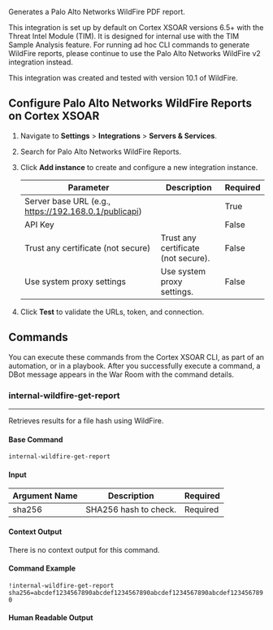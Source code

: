 Generates a Palo Alto Networks WildFire PDF report.

This integration is set up by default on Cortex XSOAR versions 6.5+ with the Threat Intel Module (TIM). It is designed for internal use with the TIM Sample Analysis feature. For running ad hoc CLI commands to generate WildFire reports, please continue to use the Palo Alto Networks WildFire v2 integration instead.

This integration was created and tested with version 10.1 of WildFire.

## Configure Palo Alto Networks WildFire Reports on Cortex XSOAR

1. Navigate to **Settings** > **Integrations** > **Servers & Services**.
2. Search for Palo Alto Networks WildFire Reports.
3. Click **Add instance** to create and configure a new integration instance.

    | **Parameter** | **Description** | **Required** |
    | --- | --- | --- |
    | Server base URL (e.g., https://192.168.0.1/publicapi) |  | True |
    | API Key |  | False |
    | Trust any certificate (not secure) | Trust any certificate \(not secure\). | False |
    | Use system proxy settings | Use system proxy settings. | False |

4. Click **Test** to validate the URLs, token, and connection.
## Commands
You can execute these commands from the Cortex XSOAR CLI, as part of an automation, or in a playbook.
After you successfully execute a command, a DBot message appears in the War Room with the command details.
### internal-wildfire-get-report
***
Retrieves results for a file hash using WildFire.


#### Base Command

`internal-wildfire-get-report`
#### Input

| **Argument Name** | **Description** | **Required** |
| --- | --- | --- |
| sha256 | SHA256 hash to check. | Required | 


#### Context Output

There is no context output for this command.

#### Command Example
```!internal-wildfire-get-report sha256=abcdef1234567890abcdef1234567890abcdef1234567890abcdef1234567890```

#### Human Readable Output



